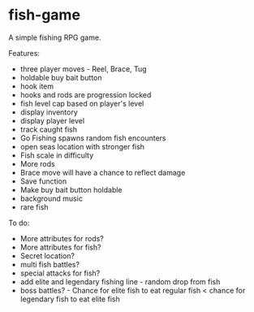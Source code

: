 # fish-game
A simple fishing RPG game.

Features:
- three player moves - Reel, Brace, Tug
- holdable buy bait button
- hook item
- hooks and rods are progression locked
- fish level cap based on player's level 
- display inventory
- display player level
- track caught fish
- Go Fishing spawns random fish encounters
- open seas location with stronger fish
- Fish scale in difficulty
- More rods
- Brace move will have a chance to reflect damage
- Save function
- Make buy bait button holdable
- background music
- rare fish

To do: 
- More attributes for rods?
- More attributes for fish?
- Secret location?
- multi fish battles?
- special attacks for fish?
- add elite and legendary fishing line - random drop from fish
- boss battles? - Chance for elite fish to eat regular fish < chance for legendary fish to eat elite fish